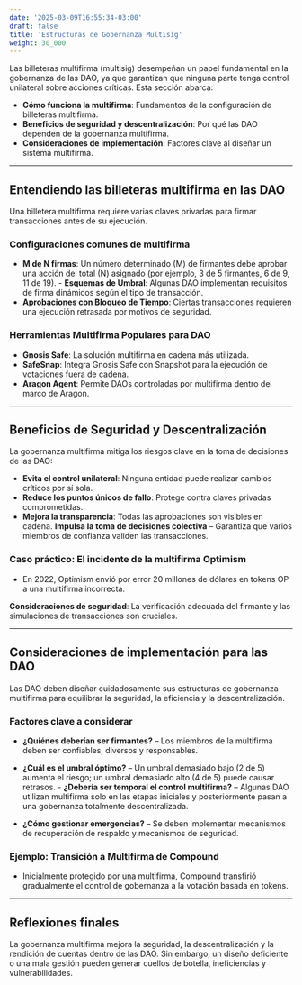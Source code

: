 ```yaml
---
date: '2025-03-09T16:55:34-03:00'
draft: false
title: 'Estructuras de Gobernanza Multisig'
weight: 30_000
---
```


Las billeteras multifirma (multisig) desempeñan un papel fundamental en la gobernanza de las DAO, ya que garantizan que ninguna parte tenga control unilateral sobre acciones críticas. Esta sección abarca:

- **Cómo funciona la multifirma**: Fundamentos de la configuración de billeteras multifirma.
- **Beneficios de seguridad y descentralización**: Por qué las DAO dependen de la gobernanza multifirma.
- **Consideraciones de implementación**: Factores clave al diseñar un sistema multifirma.

---

## **Entendiendo las billeteras multifirma en las DAO**

Una billetera multifirma requiere varias claves privadas para firmar transacciones antes de su ejecución.

### **Configuraciones comunes de multifirma**
- **M de N firmas**: Un número determinado (M) de firmantes debe aprobar una acción del total (N) asignado (por ejemplo, 3 de 5 firmantes, 6 de 9, 11 de 19). - **Esquemas de Umbral**: Algunas DAO implementan requisitos de firma dinámicos según el tipo de transacción.
- **Aprobaciones con Bloqueo de Tiempo**: Ciertas transacciones requieren una ejecución retrasada por motivos de seguridad.

### **Herramientas Multifirma Populares para DAO**
- **Gnosis Safe**: La solución multifirma en cadena más utilizada.
- **SafeSnap**: Integra Gnosis Safe con Snapshot para la ejecución de votaciones fuera de cadena.
- **Aragon Agent**: Permite DAOs controladas por multifirma dentro del marco de Aragon.

---

## **Beneficios de Seguridad y Descentralización**

La gobernanza multifirma mitiga los riesgos clave en la toma de decisiones de las DAO:

- **Evita el control unilateral**: Ninguna entidad puede realizar cambios críticos por sí sola.
- **Reduce los puntos únicos de fallo**: Protege contra claves privadas comprometidas.
- **Mejora la transparencia**: Todas las aprobaciones son visibles en cadena. **Impulsa la toma de decisiones colectiva** – Garantiza que varios miembros de confianza validen las transacciones.

### **Caso práctico: El incidente de la multifirma Optimism**
- En 2022, Optimism envió por error 20 millones de dólares en tokens OP a una multifirma incorrecta.

**Consideraciones de seguridad**: La verificación adecuada del firmante y las simulaciones de transacciones son cruciales.

---

## **Consideraciones de implementación para las DAO**

Las DAO deben diseñar cuidadosamente sus estructuras de gobernanza multifirma para equilibrar la seguridad, la eficiencia y la descentralización.

### **Factores clave a considerar**
- **¿Quiénes deberían ser firmantes?** – Los miembros de la multifirma deben ser confiables, diversos y responsables.

- **¿Cuál es el umbral óptimo?** – Un umbral demasiado bajo (2 de 5) aumenta el riesgo; un umbral demasiado alto (4 de 5) puede causar retrasos. - **¿Debería ser temporal el control multifirma?** – Algunas DAO utilizan multifirma solo en las etapas iniciales y posteriormente pasan a una gobernanza totalmente descentralizada.

- **¿Cómo gestionar emergencias?** – Se deben implementar mecanismos de recuperación de respaldo y mecanismos de seguridad.

### **Ejemplo: Transición a Multifirma de Compound**
- Inicialmente protegido por una multifirma, Compound transfirió gradualmente el control de gobernanza a la votación basada en tokens.

---

## **Reflexiones finales**

La gobernanza multifirma mejora la seguridad, la descentralización y la rendición de cuentas dentro de las DAO. Sin embargo, un diseño deficiente o una mala gestión pueden generar cuellos de botella, ineficiencias y vulnerabilidades.